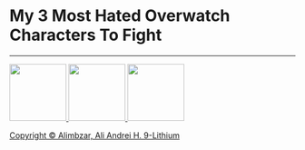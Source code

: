 <!DOCTYPE html>
<html><head>
			<title>My First Webpage</title>
	</head>
	 <body>
		<div>
			  <h1>My 3 Most Hated Overwatch Characters To Fight </h1>
<hr>
			<p><a href="file:///C:/Users/Admin/Downloads/Documents/page1.html">
			  <img src="https://static.wikia.nocookie.net/overwatch_gamepedia/images/d/d7/OW2_Sombra.png" width="100" height="100">
			<a href="file:///C:/Users/Admin/Downloads/Documents/page2.html">
			  <img src="https://assets.reedpopcdn.com/-1634936848464.jpg/BROK/resize/690%3E/format/jpg/quality/75/-1634936848464.jpg" width="100" height="100">
			  <a href="file:///C:/Users/Admin/Downloads/Documents/page3.html">
			  <img src="https://liquipedia.net/commons/images/thumb/a/a9/Reinhardt_concept.png/294px-Reinhardt_concept.png" width="100" height="100">
		</div>
		  <p>Copyright © Alimbzar, Ali Andrei H. 9-Lithium</p>
	
</body></html>
